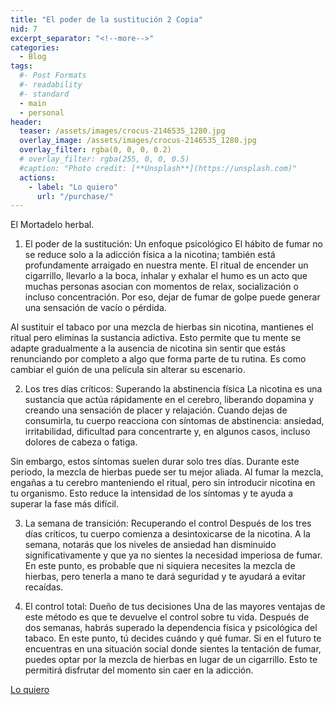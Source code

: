 ```yaml
---
title: "El poder de la sustitución 2 Copia"
nid: 7
excerpt_separator: "<!--more-->"
categories:
  - Blog
tags:
  #- Post Formats
  #- readability
  #- standard
  - main
  - personal
header:
  teaser: /assets/images/crocus-2146535_1280.jpg
  overlay_image: /assets/images/crocus-2146535_1280.jpg
  overlay_filter: rgba(0, 0, 0, 0.2)
  # overlay_filter: rgba(255, 0, 0, 0.5)
  #caption: "Photo credit: [**Unsplash**](https://unsplash.com)"
  actions:
    - label: "Lo quiero"
      url: "/purchase/"
---
```

El Mortadelo herbal.

<!--more-->

1. El poder de la sustitución: Un enfoque psicológico
El hábito de fumar no se reduce solo a la adicción física a la nicotina; también está profundamente arraigado en nuestra mente. El ritual de encender un cigarrillo, llevarlo a la boca, inhalar y exhalar el humo es un acto que muchas personas asocian con momentos de relax, socialización o incluso concentración. Por eso, dejar de fumar de golpe puede generar una sensación de vacío o pérdida.

Al sustituir el tabaco por una mezcla de hierbas sin nicotina, mantienes el ritual pero eliminas la sustancia adictiva. Esto permite que tu mente se adapte gradualmente a la ausencia de nicotina sin sentir que estás renunciando por completo a algo que forma parte de tu rutina. Es como cambiar el guión de una película sin alterar su escenario.

2. Los tres días críticos: Superando la abstinencia física
La nicotina es una sustancia que actúa rápidamente en el cerebro, liberando dopamina y creando una sensación de placer y relajación. Cuando dejas de consumirla, tu cuerpo reacciona con síntomas de abstinencia: ansiedad, irritabilidad, dificultad para concentrarte y, en algunos casos, incluso dolores de cabeza o fatiga.

Sin embargo, estos síntomas suelen durar solo tres días. Durante este periodo, la mezcla de hierbas puede ser tu mejor aliada. Al fumar la mezcla, engañas a tu cerebro manteniendo el ritual, pero sin introducir nicotina en tu organismo. Esto reduce la intensidad de los síntomas y te ayuda a superar la fase más difícil.

3. La semana de transición: Recuperando el control
Después de los tres días críticos, tu cuerpo comienza a desintoxicarse de la nicotina. A la semana, notarás que los niveles de ansiedad han disminuido significativamente y que ya no sientes la necesidad imperiosa de fumar. En este punto, es probable que ni siquiera necesites la mezcla de hierbas, pero tenerla a mano te dará seguridad y te ayudará a evitar recaídas.

4. El control total: Dueño de tus decisiones
Una de las mayores ventajas de este método es que te devuelve el control sobre tu vida. Después de dos semanas, habrás superado la dependencia física y psicológica del tabaco. En este punto, tú decides cuándo y qué fumar. Si en el futuro te encuentras en una situación social donde sientes la tentación de fumar, puedes optar por la mezcla de hierbas en lugar de un cigarrillo. Esto te permitirá disfrutar del momento sin caer en la adicción.

[Lo quiero](../../purchase/)